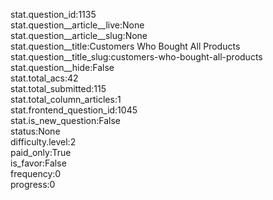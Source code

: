 stat.question_id:1135  
stat.question__article__live:None  
stat.question__article__slug:None  
stat.question__title:Customers Who Bought All Products  
stat.question__title_slug:customers-who-bought-all-products  
stat.question__hide:False  
stat.total_acs:42  
stat.total_submitted:115  
stat.total_column_articles:1  
stat.frontend_question_id:1045  
stat.is_new_question:False  
status:None  
difficulty.level:2  
paid_only:True  
is_favor:False  
frequency:0  
progress:0  
